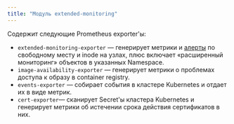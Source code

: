 ```yaml
---
title: "Модуль extended-monitoring"
---
```


Содержит следующие Prometheus exporter'ы:

- `extended-monitoring-exporter` — генерирует метрики и [алерты](configuration.html#non-namespaced-kubernetes-objects) по свободному месту и inode на узлах, плюс включает «расширенный мониторинг» объектов в указанных Namespace.
- `image-availability-exporter` — генерирует метрики о проблемах доступа к образу в container registry.
- `events-exporter` — собирает события в кластере Kubernetes и отдает их в виде метрик.
- `cert-exporter`— сканирует Secret'ы кластера Kubernetes и генерирует метрики об истечении срока действия сертификатов в них.
